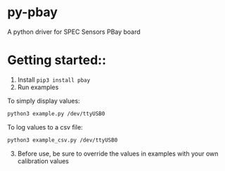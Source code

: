 # py-pbay
A python driver for SPEC Sensors PBay board

# Getting started::
1. Install
```pip3 install pbay```
2. Run examples

To simply display values:
```bash
python3 example.py /dev/ttyUSB0
``` 

To log values to a csv file:
```bash
python3 example_csv.py /dev/ttyUSB0
```

3. Before use, be sure to override the values in examples with your own calibration values